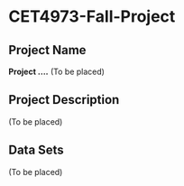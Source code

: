 # CET4973-Fall-Project

## Project Name

**Project ....** (To be placed)

## Project Description

(To be placed)

## Data Sets

(To be placed)